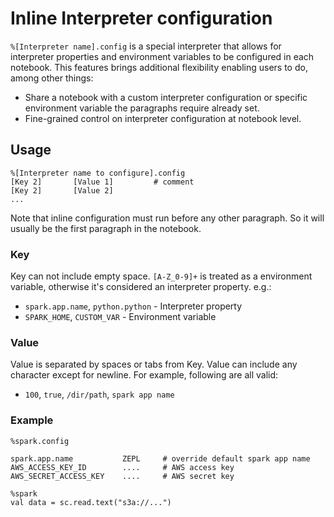 <h1> Inline Interpreter configuration </h1>

`%[Interpreter name].config` is a special interpreter that allows for interpreter properties and environment variables to be configured in each notebook. This features brings additional flexibility enabling users to do, among other things:

  - Share a notebook with a custom interpreter configuration or specific environment variable the paragraphs require already set. 
  - Fine-grained control on interpreter configuration at notebook level.


## Usage

```
%[Interpreter name to configure].config
[Key 2]       [Value 1]         # comment
[Key 2]       [Value 2]
...
```

Note that inline configuration must run before any other paragraph. So it will usually be the first paragraph in the notebook.

### Key

Key can not include empty space. `[A-Z_0-9]+` is treated as a environment variable, otherwise it's considered an interpreter property. e.g.:

 - `spark.app.name`, `python.python` - Interpreter property
 - `SPARK_HOME`, `CUSTOM_VAR` - Environment variable

### Value

Value is separated by spaces or tabs from Key. Value can include any character except for newline. For example, following are all valid:

 - `100`, `true`, `/dir/path`, `spark app name`


### Example


```
%spark.config

spark.app.name           ZEPL     # override default spark app name
AWS_ACCESS_KEY_ID        ....     # AWS access key
AWS_SECRET_ACCESS_KEY    ....     # AWS secret key
```

```
%spark
val data = sc.read.text("s3a://...")
```


